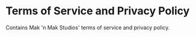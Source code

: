 # Terms of Service and Privacy Policy
Contains Mak 'n Mak Studios' terms of service and privacy policy.
